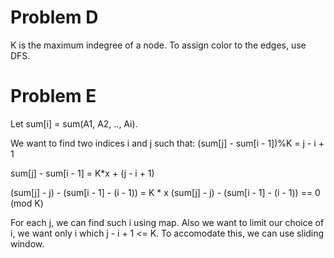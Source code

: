 # Problem D
K is the maximum indegree of a node. To assign color to the edges, use DFS.

# Problem E
Let sum[i] = sum(A1, A2, .., Ai).

We want to find two indices i and j such that:
(sum[j] - sum[i - 1])%K = j - i + 1

sum[j] - sum[i - 1] = K*x + (j - i + 1)

(sum[j] - j) - (sum[i - 1] - (i - 1)) = K * x
(sum[j] - j) - (sum[i - 1] - (i - 1)) == 0 (mod K)

For each j, we can find such i using map. Also we want to limit our choice of i, we want only i which j - i + 1 <= K. To accomodate this, we can use sliding window.
